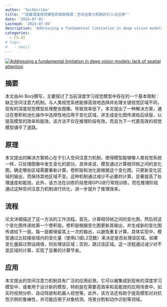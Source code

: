 ```yaml
---
author: 'TechScribe'
title: '"突破深度视觉模型的效率瓶颈：空间注意力机制的引入与应用"'
date: '2024-07-01'
Lastmod: '2024-07-05'
description: 'Addressing a fundamental limitation in deep vision models: lack of spatial attention'
categories:
  - CS.AI
# tags:
#   - emoji
---
```


[![Addressing a fundamental limitation in deep vision models: lack of spatial attention](https://arxiv-research-1301205113.cos.ap-guangzhou.myqcloud.com/images/2407.01782v1.pdf_0.jpg)](https://arxiv.org/abs/2407.01782v1)

## 摘要

本文由Ali Borji撰写，主要探讨了当前深度学习视觉模型中存在的一个基本限制：缺乏空间注意力机制。与人类视觉系统能够高效地选择并处理关键视觉区域不同，现有的深度视觉模型处理整张图像，导致效率低下。本文提出了一种解决方案，通过在卷积和池化操作中选择性地应用于变化区域，并生成变化图传递给后续层，以提高模型的效率和能效。该方法不仅在推理阶段有效，而且为下一代更高效的视觉模型铺平了道路。<!--more-->

## 原理

本文提出的解决方案核心在于引入空间注意力机制，使得模型能够像人类视觉系统一样，只处理图像中发生变化的部分。具体来说，模型通过计算相邻帧之间的变化图，确定哪些区域需要重新计算。卷积层和池化层根据这个变化图，只更新变化区域的输出，而保持其他区域不变。这种机制通过减少不必要的计算，显著提高了处理速度和能效。此外，该方法在训练阶段使用GPU进行常规训练，而在推理阶段通过这种空间注意力机制进行优化，进一步提升了推理效率。

## 流程

论文详细描述了这一方法的工作流程。首先，计算相邻帧之间的变化图，然后将这个变化图传递给第一个卷积层。卷积层根据变化图更新其输出，并生成新的变化图传递给下一层。每一层都保留其上一次的输出，以避免重复计算。具体实现中，模型通过比较接收域内的变化量（使用L1或L2范数）来决定是否处理该区域。如果变化量超过预设阈值，则处理该区域；否则，跳过该区域。这一流程通过减少对不变区域的计算，实现了显著的计算节省。

## 应用

本文提出的空间注意力机制具有广泛的应用前景。它可以被集成到现有的深度学习模型中，或者用于设计新的模型，特别是在需要高效率和高能效的应用场景中，如实时视频分析、自动驾驶和机器人视觉等。此外，该方法还有助于提高模型对对抗性示例的鲁棒性，并可能应用于对象检测、场景分割和动作识别等领域。